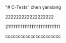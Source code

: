 "# C-Tests" 
chen yanxiang 


222222222222222222





211111111111111111111111111111


cccccccccccccccccccccc
